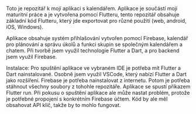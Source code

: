 Toto je repozitář k mojí aplikaci s kalendářem. Aplikace je součástí mojí maturitní práce a je vytvořena pomocí Flutteru, tento repozitář obsahuje základní kód Flutteru, který jde exportovat pro různé použití (web, android, iOS, Windows).

Aplikace obsahuje systém přihlašování vytvořen pomocí Firebase, kalendář pro plánování a správu úkolů a funkci skupin se společným kalendářem a chatem.
Při tvorbě jsem využil technologie Flutter a Dart, a pro backend jsem využil Firebase. 

Instalace:
Pro spuštění aplikace ve vybraném IDE je potřeba mít Flutter a Dart nainstalované. Osobně jsem využil VSCode, který nabízí Flutter a Dart jako rozšíření. Firebase je potřeba nainstalovat z internetu.
Potom je potřeba stáhnout všechny soubory z tohohle repozitáře. Aplikace se spustí příkazem Flutter run.
Při pokusu o spuštění aplikace ale může nastat problém, protože je potřebné propojení s konkrétním Firebase účtem. Kód by ale měl obsahovat API klíč, takže by to mohlo fungovat.
